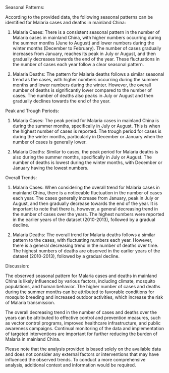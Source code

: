 Seasonal Patterns:

According to the provided data, the following seasonal patterns can be identified for Malaria cases and deaths in mainland China:

1. Malaria Cases: There is a consistent seasonal pattern in the number of Malaria cases in mainland China, with higher numbers occurring during the summer months (June to August) and lower numbers during the winter months (December to February). The number of cases gradually increases from January, reaches its peak in July or August, and then gradually decreases towards the end of the year. These fluctuations in the number of cases each year follow a clear seasonal pattern.

2. Malaria Deaths: The pattern for Malaria deaths follows a similar seasonal trend as the cases, with higher numbers occurring during the summer months and lower numbers during the winter. However, the overall number of deaths is significantly lower compared to the number of cases. The number of deaths also peaks in July or August and then gradually declines towards the end of the year.

Peak and Trough Periods:

1. Malaria Cases: The peak period for Malaria cases in mainland China is during the summer months, specifically in July or August. This is when the highest number of cases is reported. The trough period for cases is during the winter months, particularly in December or January when the number of cases is generally lower.

2. Malaria Deaths: Similar to cases, the peak period for Malaria deaths is also during the summer months, specifically in July or August. The number of deaths is lowest during the winter months, with December or January having the lowest numbers.

Overall Trends:

1. Malaria Cases: When considering the overall trend for Malaria cases in mainland China, there is a noticeable fluctuation in the number of cases each year. The cases generally increase from January, peak in July or August, and then gradually decrease towards the end of the year. It is important to note that there is, however, a general decreasing trend in the number of cases over the years. The highest numbers were reported in the earlier years of the dataset (2010-2013), followed by a gradual decline.

2. Malaria Deaths: The overall trend for Malaria deaths follows a similar pattern to the cases, with fluctuating numbers each year. However, there is a general decreasing trend in the number of deaths over time. The highest numbers of deaths are observed in the earlier years of the dataset (2010-2013), followed by a gradual decline.

Discussion:

The observed seasonal pattern for Malaria cases and deaths in mainland China is likely influenced by various factors, including climate, mosquito populations, and human behavior. The higher number of cases and deaths during the summer months can be attributed to favorable conditions for mosquito breeding and increased outdoor activities, which increase the risk of Malaria transmission.

The overall decreasing trend in the number of cases and deaths over the years can be attributed to effective control and prevention measures, such as vector control programs, improved healthcare infrastructure, and public awareness campaigns. Continual monitoring of the data and implementation of targeted interventions are important for further reducing the burden of Malaria in mainland China.

Please note that the analysis provided is based solely on the available data and does not consider any external factors or interventions that may have influenced the observed trends. To conduct a more comprehensive analysis, additional context and information would be required.